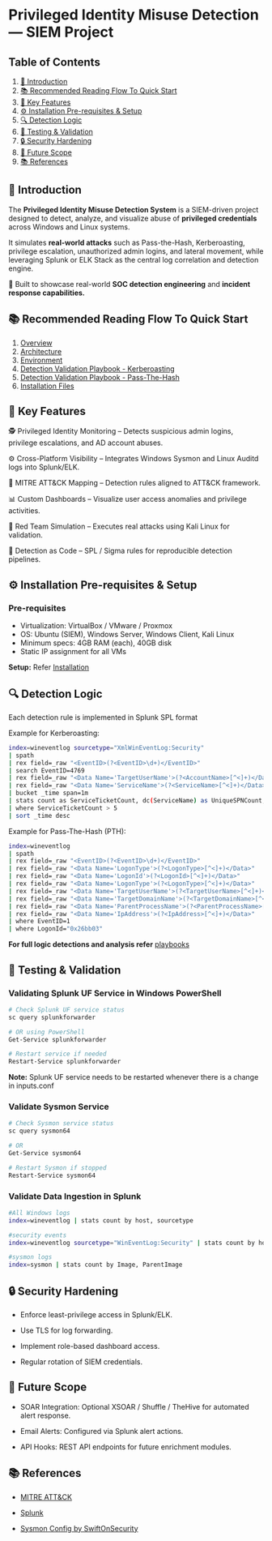 # Privileged Identity Misuse Detection — SIEM Project

## Table of Contents

1. [🚀 Introduction](#-introduction)
2. [📚 Recommended Reading Flow To Quick Start](#-recommended-reading-flow-to-quick-start)
3. [🧠 Key Features](#-key-features)
4. [⚙️ Installation Pre-requisites & Setup](#️-installation-pre-requisites--setup)
5. [🔍 Detection Logic](#-detection-logic)
6. [🧪 Testing & Validation](#-testing--validation)
7. [🔒 Security Hardening](#-security-hardening)
8. [🧩 Future Scope](#-future-scope)
9. [📚 References](#-references)


## 🚀 Introduction

The **Privileged Identity Misuse Detection System** is a SIEM-driven project designed to detect, analyze, and visualize abuse of **privileged credentials** across Windows and Linux systems.

It simulates **real-world attacks** such as Pass-the-Hash, Kerberoasting, privilege escalation, unauthorized admin logins, and lateral movement, while leveraging Splunk or ELK Stack as the central log correlation and detection engine.

🧩 Built to showcase real-world **SOC detection engineering** and **incident response capabilities.**


## 📚 Recommended Reading Flow To Quick Start
1. [Overview](docs/01_overview.md)
1. [Architecture](docs/02_architecture.md)
2. [Environment](docs/03_environment.md)
4. [Detection Validation Playbook - Kerberoasting](playbooks/kerberoasting.md)
5. [Detection Validation Playbook - Pass-The-Hash](playbooks/pass_the_hash.md)
6. [Installation Files](installation)


## 🧠 Key Features

🕵️ Privileged Identity Monitoring – Detects suspicious admin logins, privilege escalations, and AD account abuses.

⚙️ Cross-Platform Visibility – Integrates Windows Sysmon and Linux Auditd logs into Splunk/ELK.

📡 MITRE ATT&CK Mapping – Detection rules aligned to ATT&CK framework.

📊 Custom Dashboards – Visualize user access anomalies and privilege activities.

🧪 Red Team Simulation – Executes real attacks using Kali Linux for validation.

🧾 Detection as Code – SPL / Sigma rules for reproducible detection pipelines.


## ⚙️ Installation Pre-requisites & Setup

### Pre-requisites
- Virtualization: VirtualBox / VMware / Proxmox
- OS: Ubuntu (SIEM), Windows Server, Windows Client, Kali Linux
- Minimum specs: 4GB RAM (each), 40GB disk
- Static IP assignment for all VMs

**Setup:** Refer [Installation](installation/)


## 🔍 Detection Logic

Each detection rule is implemented in Splunk SPL format

Example for Kerberoasting:
```bash
index=wineventlog sourcetype="XmlWinEventLog:Security" 
| spath 
| rex field=_raw "<EventID>(?<EventID>\d+)</EventID>" 
| search EventID=4769
| rex field=_raw "<Data Name='TargetUserName'>(?<AccountName>[^<]+)</Data>"
| rex field=_raw "<Data Name='ServiceName'>(?<ServiceName>[^<]+)</Data>"
| bucket _time span=1m
| stats count as ServiceTicketCount, dc(ServiceName) as UniqueSPNCount, values(ServiceName) as TargetedSPNs by AccountName, ServiceName _time
| where ServiceTicketCount > 5
| sort _time desc
```
Example for Pass-The-Hash (PTH):
```bash
index=wineventlog 
| spath 
| rex field=_raw "<EventID>(?<EventID>\d+)</EventID>"
| rex field=_raw "<Data Name='LogonType'>(?<LogonType>[^<]+)</Data>"
| rex field=_raw "<Data Name='LogonId'>(?<LogonId>[^<]+)</Data>"
| rex field=_raw "<Data Name='LogonType'>(?<LogonType>[^<]+)</Data>"
| rex field=_raw "<Data Name='TargetUserName'>(?<TargetUserName>[^<]+)</Data>"
| rex field=_raw "<Data Name='TargetDomainName'>(?<TargetDomainName>[^<]+)</Data>"
| rex field=_raw "<Data Name='ParentProcessName'>(?<ParentProcessName>[^<]+)</Data>"
| rex field=_raw "<Data Name='IpAddress'>(?<IpAddress>[^<]+)</Data>"
| where EventID=1
| where LogonId="0x26bb03"
```

**For full logic detections and analysis refer** [playbooks](playbooks/)


## 🧪 Testing & Validation

### Validating Splunk UF Service in Windows PowerShell

```bash
# Check Splunk UF service status
sc query splunkforwarder

# OR using PowerShell
Get-Service splunkforwarder

# Restart service if needed
Restart-Service splunkforwarder
```
**Note:** Splunk UF service needs to be restarted whenever there is a change in inputs.conf

### Validate Sysmon Service

```bash
# Check Sysmon service status
sc query sysmon64

# OR
Get-Service sysmon64

# Restart Sysmon if stopped
Restart-Service sysmon64
```

### Validate Data Ingestion in Splunk

```bash
#All Windows logs
index=wineventlog | stats count by host, sourcetype

#security events
index=wineventlog sourcetype="WinEventLog:Security" | stats count by host

#sysmon logs
index=sysmon | stats count by Image, ParentImage
```


## 🔒 Security Hardening

- Enforce least-privilege access in Splunk/ELK.

- Use TLS for log forwarding.

- Implement role-based dashboard access.

- Regular rotation of SIEM credentials.


## 🧩 Future Scope

- SOAR Integration: Optional XSOAR / Shuffle / TheHive for automated alert response.

- Email Alerts: Configured via Splunk alert actions.

- API Hooks: REST API endpoints for future enrichment modules.


## 📚 References

- [MITRE ATT&CK](https://attack.mitre.org/)

- [Splunk](https://www.splunk.com/)

- [Sysmon Config by SwiftOnSecurity](https://github.com/SwiftOnSecurity/sysmon-config)